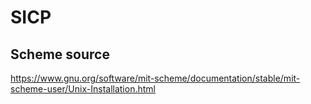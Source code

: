 # SICP


## Scheme source
https://www.gnu.org/software/mit-scheme/documentation/stable/mit-scheme-user/Unix-Installation.html

